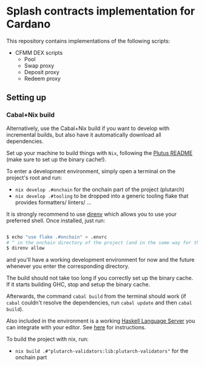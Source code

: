 # Splash contracts implementation for Cardano

This repository contains implementations of the following scripts:
* CFMM DEX scripts
   - Pool
   - Swap proxy
   - Deposit proxy
   - Redeem proxy

## Setting up

### Cabal+Nix build

Alternatively, use the Cabal+Nix build if you want to develop with incremental builds, but also have it automatically download all dependencies.

Set up your machine to build things with `Nix`, following the [Plutus README](https://github.com/input-output-hk/plutus/blob/master/README.adoc) (make sure to set up the binary cache!).

To enter a development environment, simply open a terminal on the project's root and run: 

- `nix develop .#onchain` for the onchain part of the project (plutarch)
- `nix develop .#tooling` to be dropped into a generic tooling flake that provides formatters/ linters/ ...


It is strongly recommend to use [direnv](https://github.com/direnv/direnv) which allows you to use your preferred shell. Once installed, just run:

```bash

$ echo "use flake .#onchain" > .envrc 
# ^ in the onchain directory of the project (and in the same way for the offchain project)
$ direnv allow
```

and you'll have a working development environment for now and the future whenever you enter the corresponding directory.

The build should not take too long if you correctly set up the binary cache. If it starts building GHC, stop and setup the binary cache.

Afterwards, the command `cabal build` from the terminal should work (if `cabal` couldn't resolve the dependencies, run `cabal update` and then `cabal build`).

Also included in the environment is a working [Haskell Language Server](https://github.com/haskell/haskell-language-server) you can integrate with your editor.
See [here](https://github.com/haskell/haskell-language-server#configuring-your-editor) for instructions.

To build the project with nix, run: 
- `nix build .#"plutarch-validators:lib:plutarch-validators"` for the onchain part
